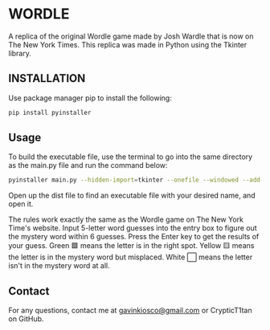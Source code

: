 # WORDLE
A replica of the original Wordle game made by Josh Wardle that is now on The New York Times. 
This replica was made in Python using the Tkinter library.

## INSTALLATION
Use package manager pip to install the following:

```bash
pip install pyinstaller
```

## Usage

To build the executable file, use the terminal to go into the same directory as the main.py file and run the command below:

```bash
pyinstaller main.py --hidden-import=tkinter --onefile --windowed --add-data "../assets:assets" --icon=../assets/wordle.icns --name "<Desired Name of Executable>"
```

Open up the dist file to find an executable file with your desired name, and open it.

The rules work exactly the same as the Wordle game on The New York Time's website. 
Input 5-letter word guesses into the entry box to figure out the mystery word within 6 guesses. 
Press the Enter key to get the results of your guess. 
Green 🟩 means the letter is in the right spot. 
Yellow 🟨 means the letter is in the mystery word but misplaced. 
White ⬜ means the letter isn't in the mystery word at all. 

## Contact
For any questions, contact me at gavinkiosco@gmail.com or CrypticT1tan on GitHub.
